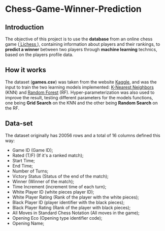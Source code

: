 # Chess-Game-Winner-Prediction


## Introduction


The objective of this project is to use the <b>database</b> from an online chess game (<a href="https://lichess.org/"> Lichess </a>), containing information about players and their rankings, to <b>predict a winner</b> between two players through <b>machine learning</b> technics, based on the players profile data.

## How it works

The dataset (<b>games.csv</b>) was taken from the website <a href="https://www.kaggle.com/datasets/datasnaek/chess">Kaggle</a>, and was the input to train the two learning models implemented: <a href="https://en.wikipedia.org/wiki/K-nearest_neighbors_algorithm">K-Nearest Neighbors</a> (KNN) and <a href="https://en.wikipedia.org/wiki/Random_forest"> Random Forest</a> (RF). Hyper-parameterization was also used to improve the result, testing different parameters for the models functions, one being <b>Grid Search</b> on the KNN and the other being <b>Random Search</b> on the RF.

## Data-set

The dataset originally has 20056 rows and a total of 16 columns defined this way:

<ul>
<li>Game ID (Game ID);</li>
<li>Rated (T/F) (If it's a ranked match);</li>
<li>Start Time;</li>
<li>End Time;</li>
<li>Number of Turns;</li>
<li>Victory Status (Status of the end of the match);</li>
<li>Winner (Winner of the match);</li>
<li>Time Increment (increment time of each turn);</li>
<li>White Player ID (white pieces player ID);</li>
<li>White Player Rating (Rank of the player with the white pieces);</li>
<li>Black Player ID (player identifier with the black pieces);</li>
<li>Black Player Rating (Rank of the player with black pieces);</li>
<li>All Moves in Standard Chess Notation (All moves in the game);</li>
<li>Opening Eco (Opening type identifier code);</li>
<li>Opening Name;</li>
</ul>
